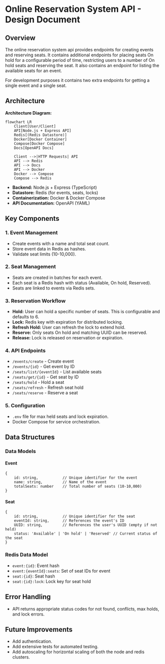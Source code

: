 # Online Reservation System API - Design Document

## Overview
The online reservation system api provides endpoints for creating events and reserving seats. It contains additional endpoints for placing seats On hold for a configurable period of time, restricting users to a number of On hold seats and reserving the seat. It also contains an endpoint for listing the available seats for an event.

For development purposes it contains two extra endpoints for getting a single event and a single seat.

## Architecture

**Architecture Diagram:**

```mermaid
flowchart LR
	Client[User/Client]
	API[Node.js + Express API]
	Redis[(Redis Datastore)]
	Docker[Docker Container]
	Compose[Docker Compose]
	Docs[OpenAPI Docs]

	Client -->|HTTP Requests| API
	API --> Redis
	API --> Docs
	API --> Docker
	Docker --> Compose
	Compose --> Redis
```

- **Backend:** Node.js + Express (TypeScript)
- **Datastore:** Redis (for events, seats, locks)
- **Containerization:** Docker & Docker Compose
- **API Documentation:** OpenAPI (YAML)

## Key Components
### 1. Event Management
- Create events with a name and total seat count.
- Store event data in Redis as hashes.
- Validate seat limits (10-10,000).

### 2. Seat Management
- Seats are created in batches for each event.
- Each seat is a Redis hash with status (Available, On hold, Reserved).
- Seats are linked to events via Redis sets.

### 3. Reservation Workflow
- **Hold:** User can hold a specific number of seats. This is configurable and defaults to 6.
- **Lock:** Redis key with expiration for distributed locking.
- **Refresh Hold:** User can refresh the lock to extend hold.
- **Reserve:** Only seats On hold and matching UUID can be reserved.
- **Release:** Lock is released on reservation or expiration.

### 4. API Endpoints
- `/events/create` - Create event
- `/events/{id}` - Get event by ID
- `/seats/list/{eventId}` - List available seats
- `/seats/get/{id}` - Get seat by ID
- `/seats/hold` - Hold a seat
- `/seats/refresh` - Refresh seat hold
- `/seats/reserve` - Reserve a seat

### 5. Configuration
- `.env` file for max held seats and lock expiration.
- Docker Compose for service orchestration.

## Data Structures
### Data Models

#### Event
```
{
	id: string,           // Unique identifier for the event
	name: string,         // Name of the event
	totalSeats: number    // Total number of seats (10-10,000)
}
```

#### Seat
```
{
	id: string,           // Unique identifier for the seat
	eventId: string,      // References the event's ID
	UUID: string,         // References the user's UUID (empty if not held)
	status: 'Available' | 'On hold' | 'Reserved' // Current status of the seat
}
```

### Redis Data Model
- `event:{id}`: Event hash
- `event:{eventId}:seats`: Set of seat IDs for event
- `seat:{id}`: Seat hash
- `seat:{id}:lock`: Lock key for seat hold

## Error Handling
- API returns appropriate status codes for not found, conflicts, max holds, and lock errors.

## Future Improvements
- Add authentication.
- Add extensive tests for automated testing.
- Add autoscaling for horizontal scaling of both the node and redis clusters.

